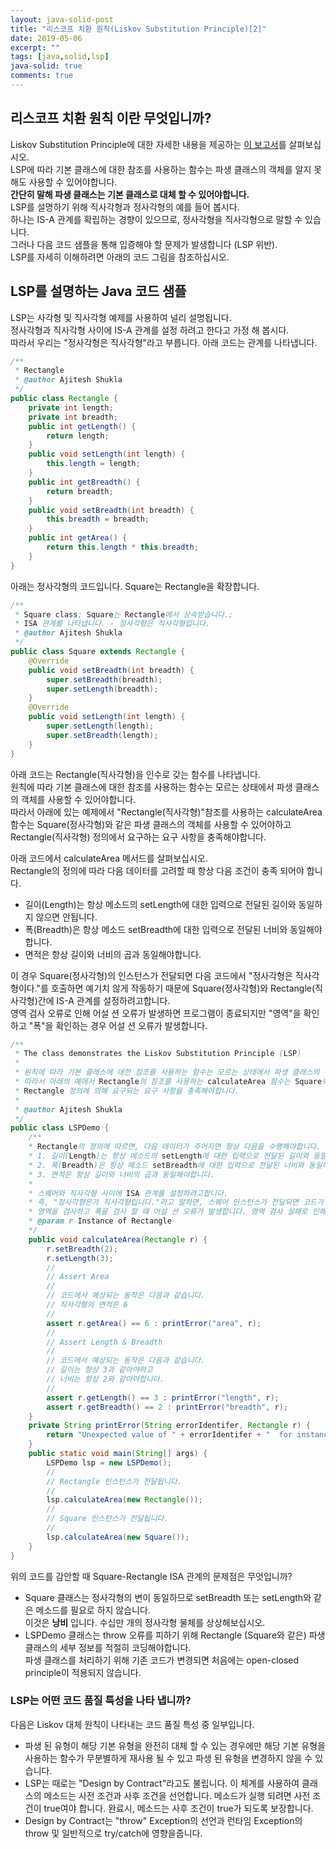 ```yaml
---
layout: java-solid-post
title: "리스코프 치환 원칙(Liskov Substitution Principle)[2]"
date: 2019-05-06
excerpt: ""
tags: [java,solid,lsp]
java-solid: true
comments: true
---
```



## 리스코프 치환 원칙 이란 무엇입니까?

Liskov Substitution Principle에 대한 자세한 내용을 제공하는 [이 보고서](https://drive.google.com/file/d/0BwhCYaYDn8EgNzAzZjA5ZmItNjU3NS00MzQ5LTkwYjMtMDJhNDU5ZTM0MTlh/view)를 살펴보십시오.  
LSP에 따라 기본 클래스에 대한 참조를 사용하는 함수는 파생 클래스의 객체를 알지 못해도 사용할 수 있어야합니다.  
**간단히 말해 파생 클래스는 기본 클래스로 대체 할 수 있어야합니다.**  
LSP를 설명하기 위해 직사각형과 정사각형의 예를 들어 봅시다.  
하나는 IS-A 관계를 확립하는 경향이 있으므로, 정사각형을 직사각형으로 말할 수 있습니다.  
그러나 다음 코드 샘플을 통해 입증해야 할 문제가 발생합니다 (LSP 위반).  
LSP를 자세히 이해하려면 아래의 코드 그림을 참조하십시오.  

## LSP를 설명하는 Java 코드 샘플


LSP는 사각형 및 직사각형 예제를 사용하여 널리 설명됩니다.  
정사각형과 직사각형 사이에 IS-A 관계를 설정 하려고 한다고 가정 해 봅시다.  
따라서 우리는 "정사각형은 직사각형"라고 부릅니다. 아래 코드는 관계를 나타냅니다.  

~~~java
/**
 * Rectangle
 * @author Ajitesh Shukla
 */
public class Rectangle {
    private int length;
    private int breadth;
    public int getLength() {
        return length;
    }
    public void setLength(int length) {
        this.length = length;
    }
    public int getBreadth() {
        return breadth;
    }
    public void setBreadth(int breadth) {
        this.breadth = breadth;
    }
    public int getArea() {
        return this.length * this.breadth;
    }
}
~~~

아래는 정사각형의 코드입니다. Square는 Rectangle을 확장합니다.  

~~~java
/**
 * Square class; Square는 Rectangle에서 상속받습니다.;
 * ISA 관계를 나타냅니다. - 정사각형은 직사각형입니다.
 * @author Ajitesh Shukla
 */
public class Square extends Rectangle {
    @Override
    public void setBreadth(int breadth) {
        super.setBreadth(breadth);
        super.setLength(breadth);
    }
    @Override
    public void setLength(int length) {
        super.setLength(length);
        super.setBreadth(length);
    }
}
~~~

아래 코드는 Rectangle(직사각형)을 인수로 갖는 함수를 나타냅니다.  
원칙에 따라 기본 클래스에 대한 참조를 사용하는 함수는 모르는 상태에서 파생 클래스의 객체를 사용할 수 있어야합니다.  
따라서 아래에 있는 예제에서 "Rectangle(직사각형)"참조를 사용하는 calculateArea 함수는
Square(정사각형)와 같은 파생 클래스의 객체를 사용할 수 있어야하고 Rectangle(직사각형) 정의에서 요구하는 요구 사항을 충족해야합니다.  

아래 코드에서 calculateArea 메서드를 살펴보십시오.  
Rectangle의 정의에 따라 다음 데이터를 고려할 때 항상 다음 조건이 충족 되어야 합니다.

 - 길이(Length)는 항상 메소드의 setLength에 대한 입력으로 전달된 길이와 동일하지 않으면 안됩니다.  
 - 폭(Breadth)은 항상 메소드 setBreadth에 대한 입력으로 전달된 너비와 동일해야 합니다.  
 - 면적은 항상 길이와 너비의 곱과 동일해야합니다.  

이 경우 Square(정사각형)의 인스턴스가 전달되면 다음 코드에서 "정사각형은 직사각형이다."를 호출하면
예기치 않게 작동하기 때문에 Square(정사각형)와 Rectangle(직사각형)간에 IS-A 관계를 설정하려고합니다.  
영역 검사 오류로 인해 어설 션 오류가 발생하면 프로그램이 종료되지만 "영역"을 확인하고 "폭"을 확인하는 경우 어설 션 오류가 발생합니다.  


~~~java
/**
 * The class demonstrates the Liskov Substitution Principle (LSP)
 *
 * 원칙에 따라 기본 클래스에 대한 참조를 사용하는 함수는 모르는 상태에서 파생 클래스의 객체를 사용할 수 있어야합니다.
 * 따라서 아래의 예에서 Rectangle의 참조를 사용하는 calculateArea 함수는 Square와 같은 파생 클래스의 객체를 사용할 수 있어야하며
 * Rectangle 정의에 의해 요구되는 요구 사항을 충족해야합니다.
 *  
 * @author Ajitesh Shukla
 */
public class LSPDemo {
    /**
    * Rectangle의 정의에 따르면, 다음 데이터가 주어지면 항상 다음을 수행해야합니다.
    * 1. 길이(Length)는 항상 메소드의 setLength에 대한 입력으로 전달된 길이와 동일하지 않으면 안됩니다.
    * 2. 폭(Breadth)은 항상 메소드 setBreadth에 대한 입력으로 전달된 너비와 동일해야 합니다.  
    * 3. 면적은 항상 길이와 너비의 곱과 동일해야합니다.  
    *
    * 스퀘어와 직사각형 사이에 ISA 관계를 설정하려고합니다.
    * 즉, "정사각형은가 직사각형입니다."라고 말하면, 스퀘어 인스턴스가 전달되면 코드가 예기치 않게 작동하기 시작합니다.
    * 영역을 검사하고 폭을 검사 할 때 어설 션 오류가 발생합니다. 영역 검사 실패로 인해 어설 션 오류가 발생하면 프로그램이 종료됩니다.    *   
    * @param r Instance of Rectangle
    */
    public void calculateArea(Rectangle r) {
        r.setBreadth(2);
        r.setLength(3);
        //
        // Assert Area
        //
        // 코드에서 예상되는 동작은 다음과 같습니다.
        // 직사각형의 면적은 6
        //
        assert r.getArea() == 6 : printError("area", r);
        //
        // Assert Length & Breadth
        //
        // 코드에서 예상되는 동작은 다음과 같습니다.
        // 길이는 항상 3과 같아야하고
        // 너비는 항상 2와 같아야합니다.
        //
        assert r.getLength() == 3 : printError("length", r);
        assert r.getBreadth() == 2 : printError("breadth", r);
    }
    private String printError(String errorIdentifer, Rectangle r) {
        return "Unexpected value of " + errorIdentifer + "  for instance of " + r.getClass().getName();
    }
    public static void main(String[] args) {
        LSPDemo lsp = new LSPDemo();
        //
        // Rectangle 인스턴스가 전달됩니다.
        //
        lsp.calculateArea(new Rectangle());
        //
        // Square 인스턴스가 전달됩니다.
        //
        lsp.calculateArea(new Square());
    }
}
~~~

위의 코드를 감안할 때 Square-Rectangle ISA 관계의 문제점은 무엇입니까?  
 - Square 클래스는 정사각형의 변이 동일하므로 setBreadth 또는 setLength와 같은 메소드를 필요로 하지 않습니다.  
   이것은 **낭비** 입니다. 수십만 개의 정사각형 물체를 상상해보십시오.  
 - LSPDemo 클래스는 throw 오류를 피하기 위해 Rectangle (Square와 같은) 파생 클래스의 세부 정보를 적절히 코딩해야합니다.  
   파생 클래스를 처리하기 위해 기존 코드가 변경되면 처음에는 open-closed principle이 적용되지 않습니다.  

### LSP는 어떤 코드 품질 특성을 나타 냅니까?  

다음은 Liskov 대체 원칙이 나타내는 코드 품질 특성 중 일부입니다.  
 - 파생 된 유형이 해당 기본 유형을 완전히 대체 할 수 있는 경우에만 해당 기본 유형을 사용하는 함수가 무분별하게 재사용 될 수 있고 파생 된 유형을 변경하지 않을 수 있습니다.  
 - LSP는 때로는 "Design by Contract"라고도 불립니다. 이 체계를 사용하여 클래스의 메소드는 사전 조건과 사후 조건을 선언합니다. 메소드가 실행 되려면 사전 조건이 true여야 합니다. 완료시, 메소드는 사후 조건이 true가 되도록 보장합니다.  
 - Design by Contract는 "throw" Exception의 선언과 런타임 Exception의 throw 및 일반적으로 try/catch에 영향을줍니다.  
